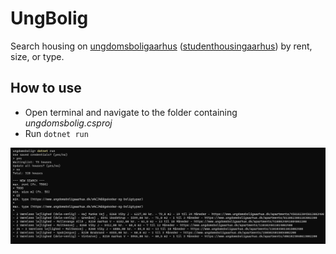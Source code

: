 # UngBolig
Search housing on [ungdomsboligaarhus](https://ungdomsboligaarhus.dk) ([studenthousingaarhus](https://studenthousingaarhus.com/user)) by rent, size, or type.

## How to use
- Open terminal and navigate to the folder containing _ungdomsbolig.csproj_
- Run `dotnet run`

![demo](media/demo.png)